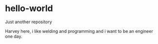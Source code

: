 # hello-world
Just another repository 

Harvey here, i like welding and programming and i want to be an engineer one day.
